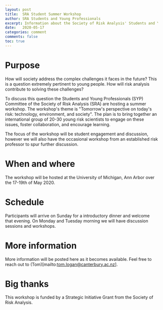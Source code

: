 ```yaml
---
layout: post
title:  SRA Student Summer Workshop
author: SRA Students and Young Professionals
excerpt: Information about the Society of Risk Analysis' Students and Young Professionals' Summer Workshop
date:   2020-05-17
categories: comment
comments: false
toc: true
---
```


# Purpose
How will society address the complex challenges it faces in the future?
This is a question extremely pertinent to young people.
How will risk analysis contribute to solving these challenges?

To discuss this question the Students and Young Professionals (SYP) Committee of the Society of Risk Analysis (SRA) are hosting a summer workshop.
The workshop's theme is "Tomorrow's perspective on today's risk: technology, environment, and society".
The plan is to bring together an international group of 20-30 young risk scientists to engage on these issues, foster collaboration, and encourage learning.

The focus of the workshop will be student engagement and discussion, however we will also have the occasional workshop from an established risk professor to spur further discussion.

# When and where
The workshop will be hosted at the University of Michigan, Ann Arbor over the 17-19th of May 2020.

# Schedule
Participants will arrive on Sunday for a introductory dinner and welcome that evening.
On Monday and Tuesday morning we will have discussion sessions and workshops.


# More information
More information will be posted here as it becomes available.
Feel free to reach out to (Tom)[mailto:tom.logan@canterbury.ac.nz].

# Big thanks
This workshop is funded by a Strategic Initiative Grant from the Society of Risk Analysis.
